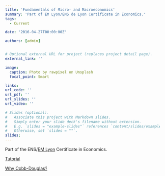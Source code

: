 ```yaml
---
title: 'Fundamentals of Micro- and Macroeconomics'
summary: 'Part of EM Lyon/ENS de Lyon Certificate in Economics.'
tags:
  - Current

date: '2016-04-27T00:00:00Z'

authors: [admin]


# Optional external URL for project (replaces project detail page).
external_link: ''

image:
  caption: Photo by rawpixel on Unsplash
  focal_point: Smart

links:
url_code: ''
url_pdf: ''
url_slides: ''
url_video: ''

# Slides (optional).
#   Associate this project with Markdown slides.
#   Simply enter your slide deck's filename without extension.
#   E.g. `slides = "example-slides"` references `content/slides/example-slides.md`.
#   Otherwise, set `slides = ""`.
slides: 
---
```


Part of the ENS/[EM Lyon](https://em-lyon.com/en/) Certificate in Economics.

[Tutorial](Homework_Econ_ENS_EM.pdf)

[Why Cobb-Douglas?](Why_Cobb_Douglas.pdf)

